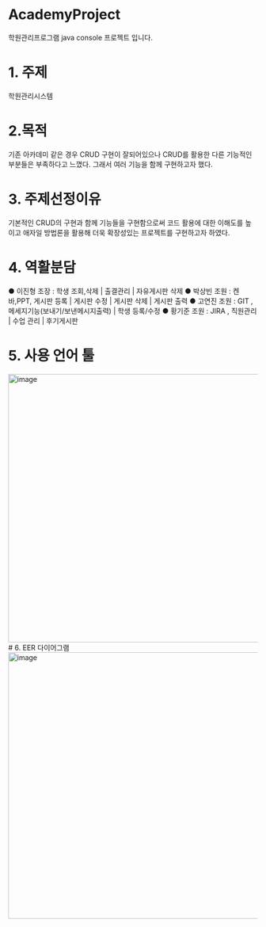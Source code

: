 # AcademyProject
 학원관리프로그램 java console 프로젝트 입니다.
# 1. 주제
학원관리시스템
# 2.목적
기존 아카데미 같은 경우 CRUD 구현이 잘되어있으나 CRUD를 활용한 다른 기능적인 부분들은 부족하다고 느꼈다. 그래서 여러 기능을 함께 구현하고자 했다.
# 3. 주제선정이유
기본적인 CRUD의 구현과 함께 기능들을 구현함으로써 코드 활용에 대한 이해도를 높이고 애자일 방법론을 활용해 더욱 확장성있는 프로젝트를 구현하고자 하였다. 
#  4. 역활분담
● 이진형 조장 : 학생 조회,삭제 | 출결관리 | 자유게시판 삭제
● 박상빈 조원 : 켄바,PPT, 게시판 등록 | 게시판 수정 | 게시판 삭제 | 게시판 출력 
● 고연진 조원 : GIT , 메세지기능(보내기/보낸메시지출력) | 학생 등록/수정
● 황기준 조원 : JIRA , 직원관리 | 수업 관리 | 후기게시판
# 5. 사용 언어  툴
<img width="542" alt="image" src="https://github.com/Parksangbean/Academy/assets/135796934/1fb04602-a2af-4b36-bf48-35c4b3b51828">
# 6. EER 다이어그램
<img width="538" alt="image" src="https://github.com/Parksangbean/Academy/assets/135796934/b70cecb2-72dc-48a2-b044-15da2c3a4a92">



